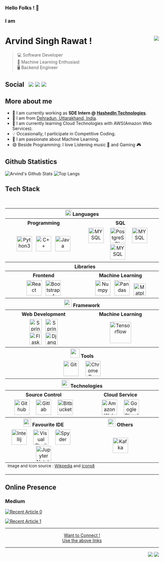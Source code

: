 ### Hello Folks ! :wave:
### I am
# Arvind Singh Rawat ! <img align="right" src="https://github.com/ArvindSinghRawat/ArvindSinghRawat/blob/master/resources/images/Name.gif?raw=true"></img>

> :computer: Software Developer\
> :robot: Machine Learning Enthusiast\
> :desktop_computer: Backend Engineer

<h2 id="user-content-social">
    Social &nbsp;
    <a href="mailto:arvind160102261@gmail.com"><img src="https://img.shields.io/badge/-arvind160102261@gmail.com-c14438?style=flat&logo=Gmail&logoColor=white"/></a>
    <a href="http://bit.ly/asr_linkedin"><img src="https://img.shields.io/badge/-Arvind%20Singh%20Rawat-0072b1?style=flat&logo=Linkedin&logoColor=white"/></a>
    <a href="https://bit.ly/asr_telegram"><img src="https://img.shields.io/badge/-Arvind-0088CC?style=flat&logo=Telegram&logoColor=white"/></a>
</h2>

## More about me
- 🔭 I am currently working as __SDE Intern @ [HashedIn Technologies](https://hashedin.com/)__.
- 📍 I am from [Dehradun, Uttarakhand, India](https://500px.com/photo/1003701656/Dehradun-by-Arvind-Singh-Rawat).
- 🎯 I am currently learning Cloud Technologies with AWS(Amazon Web Services).
- 💡 Occasionally, I participate in Competitive Coding.
- 🥰 I am passionate about Machine Learning.
- 😄 Beside Programming: I love Listening music 🎵 and Gaming 🎮

## Github Statistics

![Arvind's Github Stats](https://github-readme-stats.vercel.app/api?username=ArvindSinghRawat&show_icons=true&theme=synthwave)
![Top Langs](https://github-readme-stats.vercel.app/api/top-langs/?username=ArvindSinghRawat&theme=synthwave&layout=compact)

## Tech Stack

<br/>

<table>
    <tbody>
        <tr>
            <th colspan=2>
                <img src="https://github.com/ArvindSinghRawat/ArvindSinghRawat/blob/master/resources/icons/icons8-laptop-coding-50.png?raw=true" height=20/> Languages
            </th>
        </tr>
        <tr>
            <th>
                <b>
                    Programming
                </b>
            </th>
            <th>
                <b>
                    SQL
                </b>
            </th>
        </tr>
        <tr>
            <td align="center" width="50%" >
                <img alt="Python3" src="https://upload.wikimedia.org/wikipedia/commons/thumb/f/f8/Python_logo_and_wordmark.svg/250px-Python_logo_and_wordmark.svg.png" height=50/>
                &nbsp;
                <img alt="C++" src="https://upload.wikimedia.org/wikipedia/commons/thumb/1/18/ISO_C%2B%2B_Logo.svg/150px-ISO_C%2B%2B_Logo.svg.png" height=50/>
                &nbsp;
                <img alt="Java" src="https://upload.wikimedia.org/wikipedia/en/thumb/3/30/Java_programming_language_logo.svg/141px-Java_programming_language_logo.svg.png" height=50/>
            </td>
            <td align="center" width="50%" >
                <img alt="MYSQL" src="https://upload.wikimedia.org/wikipedia/en/thumb/e/ee/MySQL_Logo.png/104px-MySQL_Logo.png" height=50/> &nbsp; &nbsp; 
                <img alt="PostgreSQL" src="https://upload.wikimedia.org/wikipedia/commons/thumb/2/29/Postgresql_elephant.svg/220px-Postgresql_elephant.svg.png" height=50/> &nbsp; &nbsp; 
                <img alt="MYSQL" src="https://upload.wikimedia.org/wikipedia/commons/thumb/6/6b/Redis_Logo.svg/1200px-Redis_Logo.svg.png" height=50/> &nbsp; &nbsp; 
                <img alt="MYSQL" src="https://upload.wikimedia.org/wikipedia/commons/thumb/5/5e/Cassandra_logo.svg/1200px-Cassandra_logo.svg.png" height=50/> &nbsp; &nbsp; 
            </td>
        </tr>
        <tr>
            <th colspan=2>
                <img src="https://github.com/ArvindSinghRawat/ArvindSinghRawat/blob/master/resources/icons/icons8-library-50.png?raw=true" height=15/> Libraries
            </th>
        </tr>
        <tr>
            <th>
                Frontend
            </th>
            <th>
                Machine Learning
            </th>
        </tr>
        <tr>
            <td align="center" width="50%" >
                <img alt="React" src="https://upload.wikimedia.org/wikipedia/commons/thumb/a/a7/React-icon.svg/220px-React-icon.svg.png" height=50/> 
                &nbsp;
                <img alt="Bootstrap 4" src="https://upload.wikimedia.org/wikipedia/commons/thumb/b/b2/Bootstrap_logo.svg/220px-Bootstrap_logo.svg.png" height=50/>
            </td>
            <td align="center" width="50%" >
                <img alt="Numpy" src="https://upload.wikimedia.org/wikipedia/commons/thumb/3/31/NumPy_logo_2020.svg/330px-NumPy_logo_2020.svg.png" height=50/>
                &nbsp;
                <img alt="Pandas" src="https://upload.wikimedia.org/wikipedia/commons/thumb/e/ed/Pandas_logo.svg/450px-Pandas_logo.svg.png" height=50/>
                &nbsp;
                <img alt="Matplotlib" src="https://upload.wikimedia.org/wikipedia/en/thumb/5/56/Matplotlib_logo.svg/450px-Matplotlib_logo.svg.png" height=40/>
            </td>
        </tr>
        <tr>
            <th colspan=2>
                <img src="https://github.com/ArvindSinghRawat/ArvindSinghRawat/blob/master/resources/icons/icons8-front-view-50.png?raw=true" height=25/> Framework
            </th>
        </tr>
        <tr>
            <th>
                Web Development
            </th>
            <th>
                Machine Learning
            </th>
        </tr>
        <tr>
            <td align="center" width="50%">
                <img alt="Spring" src="https://upload.wikimedia.org/wikipedia/commons/thumb/4/44/Spring_Framework_Logo_2018.svg/330px-Spring_Framework_Logo_2018.svg.png" height=40/>
                &nbsp;
                <img alt="Spring Boot" src="https://github.com/ArvindSinghRawat/ArvindSinghRawat/blob/master/resources/icons/springboot.jpeg?raw=true" height=40/>
                <br/>
                <img alt="Flask" src="https://upload.wikimedia.org/wikipedia/commons/thumb/3/3c/Flask_logo.svg/330px-Flask_logo.svg.png" height=40/>
                &nbsp;
                <img alt="Django" src="https://upload.wikimedia.org/wikipedia/commons/thumb/7/75/Django_logo.svg/278px-Django_logo.svg.png" height=40/>
            </td>
            <td align="center" width="50%">
                <img alt="Tensorflow" src="https://upload.wikimedia.org/wikipedia/commons/thumb/1/11/TensorFlowLogo.svg/330px-TensorFlowLogo.svg.png" height=70/>
            </td>
        </tr>
        <tr>
            <th colspan=2>
                <img src="https://github.com/ArvindSinghRawat/ArvindSinghRawat/blob/master/resources/icons/icons8-hand-tools-50.png?raw=true" height=30/> Tools
            </th>
        </tr>
        <tr>
            <td align="center" colspan=2>
                <img alt="Git" src="https://upload.wikimedia.org/wikipedia/commons/thumb/e/e0/Git-logo.svg/150px-Git-logo.svg.png" height=50/>
                &nbsp; &nbsp;
                <img alt="Chrome Dev Tools" src="https://github.com/ArvindSinghRawat/ArvindSinghRawat/blob/master/resources/icons/chrome-dev.jpg?raw=true" height=50/>
            </td>
        </tr>
        <tr>
            <th colspan=2>
                <img src="https://github.com/ArvindSinghRawat/ArvindSinghRawat/blob/master/resources/icons/icons8-gears-50.png?raw=true" height=25/> Technologies
            </th>
        </tr>
        <tr>
            <th>
                Source Control
            </th>
            <th>
                Cloud Service
            </th>
        </tr>
        <tr>
            <td align="center" width="50%">
                <img alt="Github" src="https://upload.wikimedia.org/wikipedia/commons/thumb/9/95/Font_Awesome_5_brands_github.svg/62px-Font_Awesome_5_brands_github.svg.png" height=50/>
                 &nbsp; &nbsp;
                <img alt="Gitlab" src="https://upload.wikimedia.org/wikipedia/commons/thumb/e/e1/GitLab_logo.svg/250px-GitLab_logo.svg.png" height=50/>
                 &nbsp; &nbsp;
                <img alt="Bitbucket" src="https://upload.wikimedia.org/wikipedia/commons/thumb/0/0e/Bitbucket-blue-logomark-only.svg/240px-Bitbucket-blue-logomark-only.svg.png" height=50/>
            </td>
            <td align="center" width="50%" >
                <img alt="Amazon Web Services" src="https://upload.wikimedia.org/wikipedia/commons/thumb/9/93/Amazon_Web_Services_Logo.svg/150px-Amazon_Web_Services_Logo.svg.png" height=50/> &nbsp; &nbsp;
                <img alt="Google Cloud Platform" src="https://upload.wikimedia.org/wikipedia/commons/thumb/0/01/Google-cloud-platform.svg/240px-Google-cloud-platform.svg.png" height=50/>
            </td>
        </tr>
        <tr>
            <th>
                <img src="https://github.com/ArvindSinghRawat/ArvindSinghRawat/blob/master/resources/icons/icons8-program-50.png?raw=true" height=25/> Favourite IDE
            </th>
            <th>
                <img src="https://github.com/ArvindSinghRawat/ArvindSinghRawat/blob/master/resources/icons/icons8-program-50.png?raw=true" height=25/> Others
            </th>
        </tr>
        <tr>
            <td align="center" width="50%">
                <img alt="Intellij" src="https://upload.wikimedia.org/wikipedia/commons/thumb/9/9c/IntelliJ_IDEA_Icon.svg/1200px-IntelliJ_IDEA_Icon.svg.png" height=50/>
                &nbsp; &nbsp;
                <img alt="Visual Studio Code" src="https://upload.wikimedia.org/wikipedia/commons/thumb/9/9a/Visual_Studio_Code_1.35_icon.svg/64px-Visual_Studio_Code_1.35_icon.svg.png" height=50/>
                &nbsp; &nbsp;
                <img alt="Spyder" src="https://upload.wikimedia.org/wikipedia/commons/thumb/7/7e/Spyder_logo.svg/64px-Spyder_logo.svg.png" height=50/>
                &nbsp; &nbsp;
                <img alt="Jupyter Notebook" src="https://upload.wikimedia.org/wikipedia/commons/thumb/3/38/Jupyter_logo.svg/250px-Jupyter_logo.svg.png" height=50/>
            </td>
            <td align="center" width="50%">
                <img alt="Kafka" src="https://upload.wikimedia.org/wikipedia/commons/thumb/0/05/Apache_kafka.svg/148px-Apache_kafka.svg.png" height=50/>
            </td>
        </tr>
    </tbody>
    <tfoot>
        <tr>
          <td colspan=2>
            <sub>
              Image and Icon source : <a target="_blank" href="https://commons.wikimedia.org/wiki/Main_Page">Wikpedia</a> and <a target="_blank" href="https://icons8.com">Icons8</a>
            </sub>
          </td>
      </tr>
    </tfoot>
</table>

<hr/>

## Online Presence

### Medium

<a target="_blank" href="https://github-readme-medium-recent-article.vercel.app/medium/@arvindsinghrawat/0"><img src="https://github-readme-medium-recent-article.vercel.app/medium/@arvindsinghrawat/0" alt="Recent Article 0">

<a target="_blank" href="https://github-readme-medium-recent-article.vercel.app/medium/@arvindsinghrawat/1"><img src="https://github-readme-medium-recent-article.vercel.app/medium/@arvindsinghrawat/1" alt="Recent Article 1">

<hr/>

<p align="center"> 
    Want to Connect ! <br/>
    Use the above <a href="#user-content-social">links</a>
</p>

<hr/>

<p align="right"> 
    <img src="https://komarev.com/ghpvc/?username=ArvindSinghRawat&color=blue"/>
    <img src="https://badges.pufler.dev/visits/ArvindSinghRawat/ArvindSinghRawat"/>
</p>
